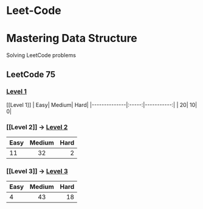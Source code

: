 # Leet-Code

# Mastering Data Structure

Solving LeetCode problems 

##  LeetCode 75 

###   [Level 1](https://github.com/from-iqwerty-import-IQ/Leet-Code/blob/main/LeetCode%2075/Level%201.md)
[[Level 1]]
| Easy| Medium| Hard|
|--------------|:-----:|-----------:|
| 20| 10| 0|


### [[Level 2]] -> [Level 2](https://github.com/from-iqwerty-import-IQ/Leet-Code/blob/main/LeetCode%2075/Level%202.md)
| Easy| Medium| Hard|
|--------------|:-----:|-----------:|
| 11| 32| 2|


###  [[Level 3]] ->   [Level 3](https://github.com/from-iqwerty-import-IQ/Leet-Code/blob/main/LeetCode%2075/Level%203.md) 

| Easy| Medium| Hard|
|--------------|:-----:|-----------:|
| 4| 43| 18|
